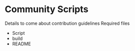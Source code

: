 # Community Scripts

Details to come about contribution guidelines
Required files
* Script
* build
* README
